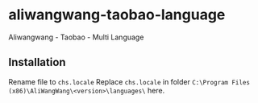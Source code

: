 # aliwangwang-taobao-language
Aliwangwang - Taobao - Multi Language

## Installation

Rename file to `chs.locale`
Replace `chs.locale` in folder `C:\Program Files (x86)\AliWangWang\<version>\languages\` here.
